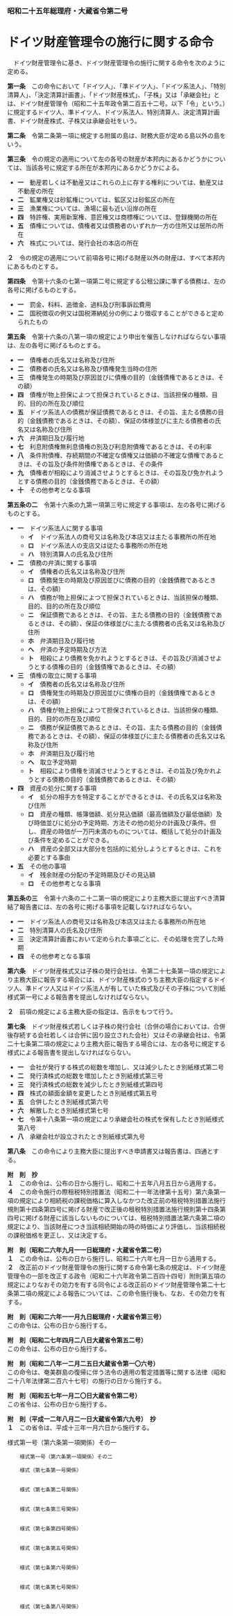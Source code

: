 ### 昭和二十五年総理府・大蔵省令第二号  
# ドイツ財産管理令の施行に関する命令  
　ドイツ財産管理令に基き、ドイツ財産管理令の施行に関する命令を次のように定める。  
  
**第一条**　この命令において「ドイツ人」、「準ドイツ人」、「ドイツ系法人」、「特別清算人」、「決定清算計画書」、「ドイツ財産株式」、「子株」又は「承継会社」とは、ドイツ財産管理令（昭和二十五年政令第二百五十二号。以下「令」という。）に規定するドイツ人、準ドイツ人、ドイツ系法人、特別清算人、決定清算計画書、ドイツ財産株式、子株又は承継会社をいう。  
  
**第二条**　令第二条第一項に規定する附属の島は、財務大臣が定める島以外の島をいう。  
  
**第三条**　令の規定の適用について左の各号の財産が本邦内にあるかどうかについては、当該各号に規定する所在が本邦内にあるかどうかによる。  
* **一**　動産若しくは不動産又はこれらの上に存する権利については、動産又は不動産の所在  
* **二**　鉱業権又は砂鉱権については、鉱区又は砂鉱区の所在  
* **三**　漁業権については、漁場に最も近い沿岸の所在  
* **四**　特許権、実用新案権、意匠権又は商標権については、登録機関の所在  
* **五**　債権については、債権者又は債務者のいずれか一方の住所又は居所の所在  
* **六**　株式については、発行会社の本店の所在  
  
**２**　令の規定の適用について前項各号に掲げる財産以外の財産は、すべて本邦内にあるものとする。  
  
**第四条**　令第十六条の七第一項第二号に規定する公租公課に準ずる債務は、左の各号に掲げるものとする。  
* **一**　罰金、科料、追徴金、過料及び刑事訴訟費用  
* **二**　国税徴収の例又は国税滞納処分の例により徴収することができると定められたもの  
  
**第五条**　令第十六条の八第一項の規定により申出を催告しなければならない事項は、左の各号に掲げるものとする。  
* **一**　債権者の氏名又は名称及び住所  
* **二**　債務者の氏名又は名称及び債権発生当時の住所  
* **三**　債権発生の時期及び原因並びに債権の目的（金銭債権であるときは、その額）  
* **四**　債権が物上担保によつて担保されているときは、当該担保の種類、目的、目的の所在及び順位  
* **五**　ドイツ系法人の債務が保証債務であるときは、その旨、主たる債務の目的（金銭債務であるときは、その額）、保証の体様並びに主たる債務者の氏名又は名称及び住所  
* **六**　弁済期日及び履行地  
* **七**　利息附債権無利息債権の別及び利息附債権であるときは、その利率  
* **八**　条件附債権、存続期間の不確定な債権又は価額の不確定な債権であるときは、その旨及び条件附債権であるときは、その条件  
* **九**　債権者が相殺により消滅させようとするときは、その旨及び免かれようとする債務の目的（金銭債務であるときは、その額）  
* **十**　その他参考となる事項  
  
**第五条の二**　令第十六条の九第一項第三号に規定する事項は、左の各号に掲げるものとする。  
* **一**　ドイツ系法人に関する事項  
	* **イ**　ドイツ系法人の商号又は名称及び本店又は主たる事務所の所在地  
	* **ロ**　ドイツ系法人の支店又は従たる事務所の所在地  
	* **ハ**　特別清算人の氏名及び住所  
* **二**　債務の弁済に関する事項  
	* **イ**　債権者の氏名又は名称及び住所  
	* **ロ**　債務発生の時期及び原因並びに債務の目的（金銭債務であるときは、その額）  
	* **ハ**　債務が物上担保によつて担保されているときは、当該担保の種類、目的、目的の所在及び順位  
	* **ニ**　保証債務であるときは、その旨、主たる債務の目的（金銭債務であるときは、その額）、保証の体様並びに主たる債務者の氏名又は名称及び住所  
	* **ホ**　弁済期日及び履行地  
	* **ヘ**　弁済の予定時期及び方法  
	* **ト**　相殺により債務を免かれようとするときは、その旨及び消滅させようとする債権の目的（金銭債権であるときは、その額）  
* **三**　債権の取立に関する事項  
	* **イ**　債務者の氏名又は名称及び住所  
	* **ロ**　債権発生の時期及び原因並びに債権の目的（金銭債権であるときは、その額）  
	* **ハ**　債権が物上担保によつて担保されているときは、当該担保の種類、目的、目的の所在及び順位  
	* **ニ**　債務が保証債務であるときは、その旨、主たる債務の目的（金銭債務であるときは、その額）、保証の体様並びに主たる債務者の氏名又は名称及び住所  
	* **ホ**　弁済期日及び履行地  
	* **ヘ**　取立予定時期  
	* **ト**　相殺により債権を消滅させようとするときは、その旨及び免かれようとする債務の目的（金銭債務であるときは、その額）  
* **四**　資産の処分に関する事項  
	* **イ**　処分の相手方を特定することができるときは、その氏名又は名称及び住所  
	* **ロ**　資産の種類、帳簿価額、処分見込価額（最高価額及び最低価額）及び時価並びに処分の予定時期、方法その他の処分の計画及び条件。但し、資産の時価が一万円未満のものについては、概括して処分の計画及び条件を定めることができる。  
	* **ハ**　資産の全部又は大部分を包括的に処分しようとするときは、これを必要とする事由  
* **五**　その他の事項  
	* **イ**　残余財産の分配の予定時期及びその見込額  
	* **ロ**　その他参考となる事項  
  
**第五条の三**　令第十六条の二十二第一項の規定により主務大臣に提出すべき清算結了報告書には、左の各号に掲げる事項を記載しなければならない。  
* **一**　ドイツ系法人の商号又は名称及び本店又は主たる事務所の所在地  
* **二**　特別清算人の氏名及び住所  
* **三**　決定清算計画書において定められた事項ごとに、その処理を完了した時期  
* **四**　その他参考となる事項  
  
**第六条**　ドイツ財産株式又は子株の発行会社は、令第二十七条第一項の規定により主務大臣に報告する場合には、ドイツ財産株式のうち主務大臣の指定するドイツ人、準ドイツ人又はドイツ系法人が有していた株式及びその子株について別紙様式第一号による報告書を提出しなければならない。  
  
**２**　前項の規定による主務大臣の指定は、告示をもつて行う。  
  
**第七条**　ドイツ財産株式若しくは子株の発行会社（合併の場合においては、合併後存続する会社若しくは合併に因り設立された会社）又はその承継会社は、令第二十七条第二項の規定により主務大臣に報告する場合には、左の各号に規定する様式による報告書を提出しなければならない。  
* **一**　会社が発行する株式の総数を増加し、又は減少したとき別紙様式第二号  
* **二**　発行済株式の総数を増加したとき別紙様式第三号  
* **三**　発行済株式の総数を減少したとき別紙様式第四号  
* **四**　株式の額面金額を変更したとき別紙様式第五号  
* **五**　合併したとき別紙様式第六号  
* **六**　解散したとき別紙様式第七号  
* **七**　令第十八条第一項の規定により承継会社の株式を保有したとき別紙様式第八号  
* **八**　承継会社が設立されたとき別紙様式第九号  
  
**第八条**　この命令により主務大臣に提出すべき申請書又は報告書は、四通とする。  
  
**附　則　抄**  
**１**　この命令は、公布の日から施行し、昭和二十五年八月五日から適用する。  
**４**　この命令施行の際租税特別措置法（昭和二十一年法律第十五号）第六条第一項の規定により相続税の課税価格に算入しなかつた改正前の租税特別措置法施行規則第十四条第四号に掲げる財産で改正後の租税特別措置法施行規則第十四条第四号に掲げる財産に該当しないものについては、租税特別措置法第六条第二項の規定により、当該財産につき当該相続開始の時の時価により評価し、当該相続税の課税価格を更正し、又は決定する。  
  
**附　則（昭和二六年九月一一日総理府・大蔵省令第二号）**  
**１**　この命令は、公布の日から施行し、昭和二十六年七月一日から適用する。  
**２**　改正前のドイツ財産管理令の施行に関する命令第七条の規定は、ドイツ財産管理令の一部を改正する政令（昭和二十六年政令第二百四十四号）附則第五項の規定によりなおその効力を有する同令による改正前のドイツ財産管理令第二十七条第二項の規定による報告については、この命令施行後も、なお、その効力を有する。  
  
**附　則（昭和二六年一一月九日総理府・大蔵省令第三号）**  
この命令は、公布の日から施行する。  
  
**附　則（昭和二七年四月二八日大蔵省令第五二号）**  
この命令は、公布の日から施行する。  
  
**附　則（昭和二八年一二月二五日大蔵省令第一〇六号）**  
この命令は、奄美群島の復帰に伴う法令の適用の暫定措置等に関する法律（昭和二十八年法律第二百六十七号）の施行の日から施行する。  
  
**附　則（昭和五七年一月二〇日大蔵省令第二号）**  
この省令は、公布の日から施行する。  
  
**附　則（平成一二年八月二一日大蔵省令第六九号）　抄**  
**１**　この省令は、平成十三年一月六日から施行する。  
  
様式第一号（第六条第一項関係）その一
          
        様式第一号（第六条第一項関係）その二
          
        様式（第七条第一号関係）  

          
        様式（第七条第二号関係）  

          
        様式（第七条第三号関係）  

          
        様式（第七条第四号関係）  

          
        様式（第七条第五号関係）  

          
        様式（第七条第六号関係）  

          
        様式（第七条第七号関係）  

          
        様式（第七条第八号関係）  

          
        
